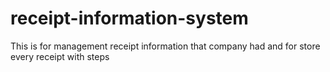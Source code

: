 # receipt-information-system
This is for management receipt information that company had and for store every receipt with steps
